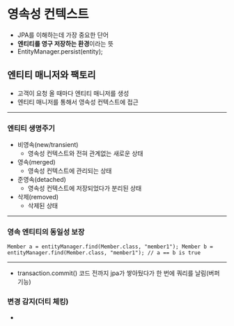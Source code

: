 # 영속성 컨텍스트 
- JPA를 이해하는데 가장 중요한 단어 
- **엔티티를 영구 저장하는 환경**이라는 뜻 
- EntityManager.persist(entity);

## 엔티티 매니저와 팩토리 
- 고객이 요청 올 때마다 엔티티 매니저를 생성
- 엔티티 매니저를 통해서 영속성 컨텍스트에 접근

---
### 엔티티 생명주기 
- 비영속(new/transient)
  - 영속성 컨텍스트와 전혀 관계없는 새로운 상태 
- 영속(merged)
  - 영속성 컨텍스트에 관리되는 상태 
- 준영속(detached)
  - 영속성 컨텍스트에 저장되었다가 분리된 상태
- 삭제(removed)
  - 삭제된 상태    
  
---
### 영속 엔티티의 동일성 보장 
`
    Member a = entityManager.find(Member.class, "member1");
    Member b = entityManager.find(Member.class, "member1");
    // a == b is true
`  
 
---
- transaction.commit() 코드 전까지 jpa가 쌓아뒀다가 한 번에 쿼리를 날림(버퍼 기능)

### 변경 감지(더티 체킹)
- 
 